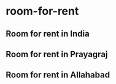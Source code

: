 # room-for-rent

## Room for rent in India
## Room for rent in Prayagraj
## Room for rent in Allahabad
